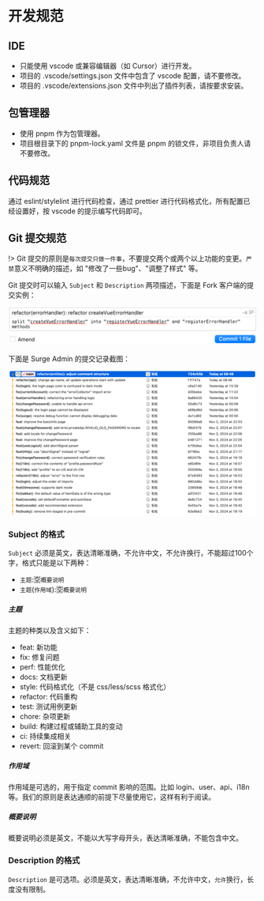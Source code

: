 # 开发规范

## IDE

- 只能使用 vscode 或兼容编辑器（如 Cursor）进行开发。
- 项目的 .vscode/settings.json 文件中包含了 vscode 配置，请不要修改。
- 项目的 .vscode/extensions.json 文件中列出了插件列表，请按要求安装。

## 包管理器

- 使用 pnpm 作为包管理器。
- 项目根目录下的 pnpm-lock.yaml 文件是 pnpm 的锁文件，非项目负责人请不要修改。

## 代码规范

通过 eslint/stylelint 进行代码检查，通过 prettier 进行代码格式化，所有配置已经设置好，按 vscode 的提示编写代码即可。

## Git 提交规范

!> Git 提交的原则是`每次提交只做一件事`，不要提交两个或两个以上功能的变更。`严禁`意义不明确的描述，如 "修改了一些bug"、"调整了样式" 等。

Git 提交时可以输入 `Subject` 和 `Description` 两项描述，下面是 Fork 客户端的提交实例：

![Git Commit Example](./assets/git-commit-example.png ':class=doc-image')

下面是 Surge Admin 的提交记录截图：

![Surge Admin Commit Example](./assets/surge-admin-commit-example.png ':class=doc-image')

### Subject 的格式

`Subject` 必须是英文，表达清晰准确，不允许中文，不允许换行，不能超过100个字，格式只能是以下两种：

- `主题`:🈳`概要说明`
- `主题`(`作用域`):🈳`概要说明`

##### 主题

主题的种类以及含义如下：

- feat: 新功能
- fix: 修复问题
- perf: 性能优化
- docs: 文档更新
- style: 代码格式化（不是 css/less/scss 格式化）
- refactor: 代码重构
- test: 测试用例更新
- chore: 杂项更新
- build: 构建过程或辅助工具的变动
- ci: 持续集成相关
- revert: 回滚到某个 commit

##### 作用域

作用域是可选的，用于指定 commit 影响的范围。比如 login、user、api、i18n 等。我们的原则是表达通顺的前提下尽量使用它，这样有利于阅读。

##### 概要说明

概要说明必须是英文，不能以大写字母开头，表达清晰准确，不能包含中文。

### Description 的格式

`Description` 是可选项。必须是英文，表达清晰准确，不允许中文，`允许`换行，长度没有限制。
